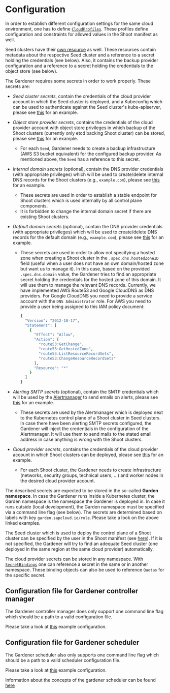 # Configuration

In order to establish different configuration settings for the same cloud environment, one has to define [`CloudProfiles`](../../example/30-cloudprofile-aws.yaml). These profiles define configuration and constraints for allowed values in the Shoot manifest as well.

Seed clusters have their [own resource](../../example/50-seed-aws.yaml) as well. These resources contain metadata about the respective Seed cluster and a reference to a secret holding the credentials (see below). Also, it contains the backup provider configuration and a reference to a secret holding the credentials to the object store (see below).

The Gardener requires some secrets in order to work properly. These secrets are:
* *Seed cluster secrets*, contain the credentials of the cloud provider account in which the Seed cluster is deployed, and a Kubeconfig which can be used to authenticate against the Seed cluster's kube-apiserver, please see [this](../../example/40-secret-seed-aws.yaml) for an example.

* *Object store provider secrets*, contains the credentials of the cloud provider account with object store privileges in which backup of the Shoot clusters (currently only etcd backing Shoot cluster) can be stored, please see [this](../../example/45-secret-seed-backup-aws.yaml) for an example.
  * For each `Seed`, Gardener needs to create a backup infrastructure (AWS S3 bucket equivalent) for the configured backup provider. As mentioned above, the `Seed` has a reference to this secret.

* *Internal domain secrets* (optional), contain the DNS provider credentials (with appropriate privileges) which will be used to create/delete internal DNS records for the Shoot clusters (e.g., `example.com`), please see [this](../../example/10-secret-internal-domain.yaml) for an example.
  * These secrets are used in order to establish a stable endpoint for Shoot clusters which is used internally by all control plane components.
  * It is forbidden to change the internal domain secret if there are existing Shoot clusters.

* *Default domain secrets* (optional), contain the DNS provider credentials (with appropriate privileges) which will be used to create/delete DNS records for the default domain (e.g., `example.com`), please see [this](../../example/10-secret-default-domain.yaml) for an example.
  * These secrets are used in order to allow not specifying a hosted zone when creating a Shoot cluster in the `.spec.dns.hostedZoneID` field (useful when a user does not have an own domain/hosted zone but want us to manage it). In this case, based on the provided `.spec.dns.domain` value, the Gardener tries to find an appropriate secret holding the credentials for the hosted zone of this domain. It will use them to manage the relevant DNS records. Currently, we have implemented AWS Route53 and Google CloudDNS as DNS providers. For Google CloudDNS you need to provide a service account with the `DNS Administrator` role. For AWS you need to provide a user being assigned to this IAM policy document:
    ```bash
    {
      "Version": "2012-10-17",
      "Statement": [
        {
          "Effect": "Allow",
          "Action": [
            "route53:GetChange",
            "route53:GetHostedZone",
            "route53:ListResourceRecordSets",
            "route53:ChangeResourceRecordSets"
          ],
          "Resource": "*"
        }
      ]
    }
    ```

* *Alerting SMTP secrets* (optional), contain the SMTP credentials which will be used by the [Alertmanager](https://prometheus.io/docs/alerting/alertmanager/) to send emails on alerts, please see [this](../../example/10-secret-alerting-smtp.yaml) for an example.
  * These secrets are used by the Alertmanager which is deployed next to the Kubernetes control plane of a Shoot cluster in Seed clusters. In case there have been alerting SMTP secrets configured, the Gardener will inject the credentials in the configuration of the Alertmanager. It will use them to send mails to the stated email address in case anything is wrong with the Shoot clusters.

* *Cloud provider secrets*, contains the credentials of the cloud provider account in which Shoot clusters can be deployed, please see [this](../../example/70-secret-cloudprovider-aws.yaml) for an example.
  * For each Shoot cluster, the Gardener needs to create infrastructure (networks, security groups, technical users, ...) and worker nodes in the desired cloud provider account.

The described secrets are expected to be stored in the so-called **Garden namespace**. In case the Gardener runs inside a Kubernetes cluster, the Garden namespace is the namespace the Gardener is deployed in. In case it runs outside (local development), the Garden namespace must be specified via a command line flag (see below).
The secrets are determined based on labels with key `garden.sapcloud.io/role`. Please take a look on the above linked examples.

The Seed cluster which is used to deploy the control plane of a Shoot cluster can be specified by the user in the Shoot manifest (see [here](../../example/90-deprecated-shoot-azure.yaml#L10)). If it is not specified, the Gardener will try to find an adequate Seed cluster (one deployed in the same region at the same cloud provider) automatically.

The cloud provider secrets can be stored in any namespace. With [`SecretBindings`](../../example/80-secretbinding-cloudprovider-aws.yaml) one can reference a secret in the same or in another namespace. These binding objects can also be used to reference `Quotas` for the specific secret.

## Configuration file for Gardener controller manager
The Gardener controller manager does only support one command line flag which should be a path to a valid configuration file.

Please take a look at [this](../../example/20-componentconfig-gardener-controller-manager.yaml) example configuration.

## Configuration file for Gardener scheduler
The Gardener scheduler also only supports one command line flag which should be a path to a valid scheduler configuration file.

Please take a look at [this](../../example/20-componentconfig-gardener-scheduler.yaml) example configuration.

Information about the concepts of the gardener scheduler can be found [here](./scheduler.md)
